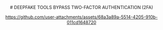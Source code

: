 <div style="text-align: center;">
  # DEEPFAKE TOOLS BYPASS TWO-FACTOR AUTHENTICATION (2FA)

https://github.com/user-attachments/assets/68a3a89a-5514-4205-910b-011cd1648720

</div>
